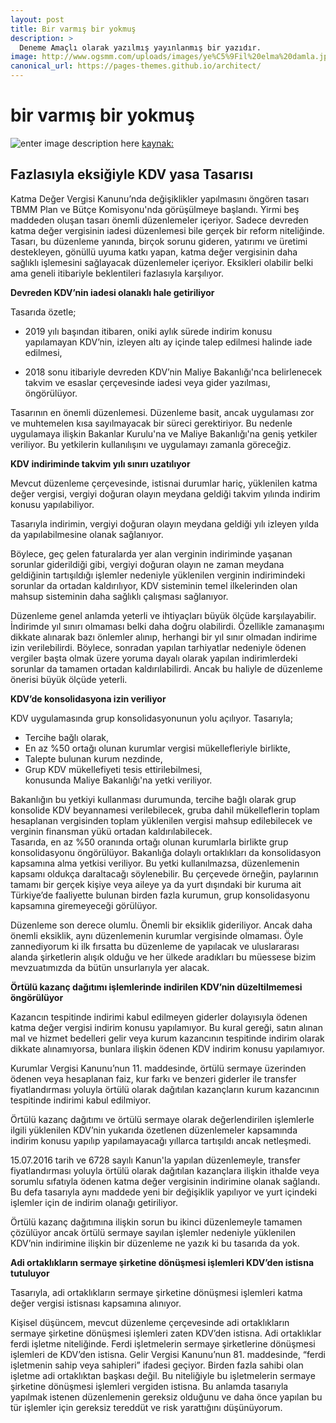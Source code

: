 ```yaml
---
layout: post
title: Bir varmış bir yokmuş
description: >
  Deneme Amaçlı olarak yazılmış yayınlanmış bir yazıdır.
image: http://www.ogsmm.com/uploads/images/ye%C5%9Fil%20elma%20damla.jpg
canonical_url: https://pages-themes.github.io/architect/
---
```




# bir varmış bir yokmuş

![enter image description here](https://i.dunya.com/2/144/144//files/author/106.png?v=1521730804)
[kaynak:](https://www.dunya.com/kose-yazisi/fazlasiyla-eksigiyle-kdv-yasa-tasarisi-1/407462)

## Fazlasıyla eksiğiyle KDV yasa Tasarısı
Katma Değer Vergisi Kanunu’nda değişiklikler yapılmasını öngören tasarı TBMM Plan ve Bütçe Komisyonu'nda görüşülmeye başlandı. Yirmi beş maddeden oluşan tasarı önemli düzenlemeler içeriyor. Sadece devreden katma değer vergisinin iadesi düzenlemesi bile gerçek bir reform niteliğinde. Tasarı, bu düzenleme yanında, birçok sorunu gideren, yatırımı ve üretimi destekleyen, gönüllü uyuma katkı yapan, katma değer vergisinin daha sağlıklı işlemesini sağlayacak düzenlemeler içeriyor. Eksikleri olabilir belki ama geneli itibariyle beklentileri fazlasıyla karşılıyor.

**Devreden KDV’nin iadesi olanaklı hale getiriliyor**

Tasarıda özetle;

- 2019 yılı başından itibaren, oniki aylık sürede indirim konusu yapılamayan KDV’nin, izleyen altı ay içinde talep edilmesi halinde iade edilmesi,

- 2018 sonu itibariyle devreden KDV’nin Maliye Bakanlığı'nca belirlenecek takvim ve esaslar çerçevesinde iadesi veya gider yazılması,  
öngörülüyor.

Tasarının en önemli düzenlemesi. Düzenleme basit, ancak uygulaması zor ve muhtemelen kısa sayılmayacak bir süreci gerektiriyor. Bu nedenle uygulamaya ilişkin Bakanlar Kurulu'na ve Maliye Bakanlığı'na geniş yetkiler veriliyor. Bu yetkilerin kullanılışını ve uygulamayı zamanla göreceğiz.

**KDV indiriminde takvim yılı sınırı uzatılıyor**

Mevcut düzenleme çerçevesinde, istisnai durumlar hariç, yüklenilen katma değer vergisi, vergiyi doğuran olayın meydana geldiği takvim yılında indirim konusu yapılabiliyor.

Tasarıyla indirimin, vergiyi doğuran olayın meydana geldiği yılı izleyen yılda da yapılabilmesine olanak sağlanıyor.

Böylece, geç gelen faturalarda yer alan verginin indiriminde yaşanan sorunlar giderildiği gibi, vergiyi doğuran olayın ne zaman meydana geldiğinin tartışıldığı işlemler nedeniyle yüklenilen verginin indirimindeki sorunlar da ortadan kaldırılıyor, KDV sisteminin temel ilkelerinden olan mahsup sisteminin daha sağlıklı çalışması sağlanıyor.

Düzenleme genel anlamda yeterli ve ihtiyaçları büyük ölçüde karşılayabilir. İndirimde yıl sınırı olmaması belki daha doğru olabilirdi. Özellikle zamanaşımı dikkate alınarak bazı önlemler alınıp, herhangi bir yıl sınır olmadan indirime izin verilebilirdi. Böylece, sonradan yapılan tarhiyatlar nedeniyle ödenen vergiler başta olmak üzere yoruma dayalı olarak yapılan indirimlerdeki sorunlar da tamamen ortadan kaldırılabilirdi. Ancak bu haliyle de düzenleme önerisi büyük ölçüde yeterli.

**KDV’de konsolidasyona izin veriliyor**

KDV uygulamasında grup konsolidasyonunun yolu açılıyor. Tasarıyla;  
- Tercihe bağlı olarak,  
- En az %50 ortağı olunan kurumlar vergisi mükellefleriyle birlikte,  
- Talepte bulunan kurum nezdinde,  
- Grup KDV mükellefiyeti tesis ettirilebilmesi,  
konusunda Maliye Bakanlığı'na yetki veriliyor.

Bakanlığın bu yetkiyi kullanması durumunda, tercihe bağlı olarak grup konsolide KDV beyannamesi verilebilecek, gruba dahil mükelleflerin toplam hesaplanan vergisinden toplam yüklenilen vergisi mahsup edilebilecek ve verginin finansman yükü ortadan kaldırılabilecek.  
Tasarıda, en az %50 oranında ortağı olunan kurumlarla birlikte grup konsolidasyonu öngörülüyor. Bakanlığa dolaylı ortaklıkları da konsolidasyon kapsamına alma yetkisi veriliyor. Bu yetki kullanılmazsa, düzenlemenin kapsamı oldukça daraltacağı söylenebilir. Bu çerçevede örneğin, paylarının tamamı bir gerçek kişiye veya aileye ya da yurt dışındaki bir kuruma ait Türkiye’de faaliyette bulunan birden fazla kurumun, grup konsolidasyonu kapsamına giremeyeceği görülüyor.

Düzenleme son derece olumlu. Önemli bir eksiklik gideriliyor. Ancak daha önemli eksiklik, aynı düzenlemenin kurumlar vergisinde olmaması. Öyle zannediyorum ki ilk fırsatta bu düzenleme de yapılacak ve uluslararası alanda şirketlerin alışık olduğu ve her ülkede aradıkları bu müessese bizim mevzuatımızda da bütün unsurlarıyla yer alacak.

**Örtülü kazanç dağıtımı işlemlerinde indirilen KDV’nin düzeltilmemesi öngörülüyor**

Kazancın tespitinde indirimi kabul edilmeyen giderler dolayısıyla ödenen katma değer vergisi indirim konusu yapılamıyor. Bu kural gereği, satın alınan mal ve hizmet bedelleri gelir veya kurum kazancının tespitinde indirim olarak dikkate alınamıyorsa, bunlara ilişkin ödenen KDV indirim konusu yapılamıyor.

Kurumlar Vergisi Kanunu’nun 11. maddesinde, örtülü sermaye üzerinden ödenen veya hesaplanan faiz, kur farkı ve benzeri giderler ile transfer fiyatlandırması yoluyla örtülü olarak dağıtılan kazançların kurum kazancının tespitinde indirimi kabul edilmiyor.

Örtülü kazanç dağıtımı ve örtülü sermaye olarak değerlendirilen işlemlerle ilgili yüklenilen KDV’nin yukarıda özetlenen düzenlemeler kapsamında indirim konusu yapılıp yapılamayacağı yıllarca tartışıldı ancak netleşmedi.

15.07.2016 tarih ve 6728 sayılı Kanun'la yapılan düzenlemeyle, transfer fiyatlandırması yoluyla örtülü olarak dağıtılan kazançlara ilişkin ithalde veya sorumlu sıfatıyla ödenen katma değer vergisinin indirimine olanak sağlandı. Bu defa tasarıyla aynı maddede yeni bir değişiklik yapılıyor ve yurt içindeki işlemler için de indirim olanağı getiriliyor.

Örtülü kazanç dağıtımına ilişkin sorun bu ikinci düzenlemeyle tamamen çözülüyor ancak örtülü sermaye sayılan işlemler nedeniyle yüklenilen KDV’nin indirimine ilişkin bir düzenleme ne yazık ki bu tasarıda da yok.

**Adi ortaklıkların sermaye şirketine dönüşmesi işlemleri KDV’den istisna tutuluyor**

Tasarıyla, adi ortaklıkların sermaye şirketine dönüşmesi işlemleri katma değer vergisi istisnası kapsamına alınıyor.

Kişisel düşüncem, mevcut düzenleme çerçevesinde adi ortaklıkların sermaye şirketine dönüşmesi işlemleri zaten KDV’den istisna. Adi ortaklıklar ferdi işletme niteliğinde. Ferdi işletmelerin sermaye şirketlerine dönüşmesi işlemleri de KDV’den istisna. Gelir Vergisi Kanunu’nun 81. maddesinde, “ferdi işletmenin sahip veya sahipleri” ifadesi geçiyor. Birden fazla sahibi olan işletme adi ortaklıktan başkası değil. Bu niteliğiyle bu işletmelerin sermaye şirketine dönüşmesi işlemleri vergiden istisna. Bu anlamda tasarıyla yapılmak istenen düzenlemenin gereksiz olduğunu ve daha önce yapılan bu tür işlemler için gereksiz tereddüt ve risk yarattığını düşünüyorum.

<!--stackedit_data:
eyJoaXN0b3J5IjpbLTE4NzkyNjUwMTJdfQ==
-->